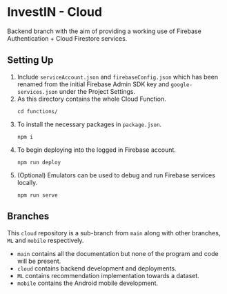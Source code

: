 # InvestIN - Cloud
Backend branch with the aim of providing a working use of Firebase Authentication + Cloud Firestore services.
## Setting Up
1. Include `serviceAccount.json` and `firebaseConfig.json` which has been renamed from the initial Firebase Admin SDK key and `google-services.json` under the Project Settings.
2. As this directory contains the whole Cloud Function.
   ```
   cd functions/
   ``` 
3. To install the necessary packages in `package.json`.
   ```
   npm i
   ``` 
4. To begin deploying into the logged in Firebase account.
    ```
    npm run deploy
    ```
5. (Optional) Emulators can be used to debug and run Firebase services locally.
    ```
    npm run serve
    ```
## Branches
This `cloud` repository is a sub-branch from `main` along with other branches, `ML` and `mobile` respectively.

- `main` contains all the documentation but none of the program and code will be present.
- `cloud` contains backend development and deployments.
- `ML` contains recommendation implementation towards a dataset.
- `mobile` contains the Android mobile development.